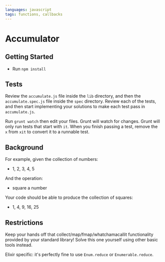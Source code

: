 ```yaml
---
languages: javascript
tags: functions, callbacks
---
```


# Accumulator
## Getting Started

- Run `npm install`

## Tests

Review the `accumulate.js` file inside the `lib` directory, and then the `accumulate.spec.js` file inside the `spec` directory. Review each of the tests, and then start implementing your solutions to make each test pass in `accumulate.js`.

Run `grunt watch` then edit your files. Grunt will watch for changes. Grunt
will only run tests that start with `it`. When you finish passing a test,
remove the `x` from `xit` to convert it to a runnable test.

## Background

For example, given the collection of numbers:

- 1, 2, 3, 4, 5

And the operation:

- square a number

Your code should be able to produce the collection of squares:

- 1, 4, 9, 16, 25

## Restrictions

Keep your hands off that collect/map/fmap/whatchamacallit functionality
provided by your standard library!
Solve this one yourself using other basic tools instead.

Elixir specific: it's perfectly fine to use `Enum.reduce` or
`Enumerable.reduce`.
